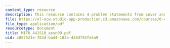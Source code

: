 ```yaml
---
content_type: resource
description: This resource contains 4 problem statements from cover and thomas.
file: https://ol-ocw-studio-app-production.s3.amazonaws.com/courses/6-441-information-theory-spring-2010/c087521e763dba44183a428df93fe5a9_MIT6_441S10_assn09.pdf
file_type: application/pdf
resourcetype: Document
title: MIT6_441S10_assn09.pdf
uid: c087521e-763d-ba44-183a-428df93fe5a9
---
```


